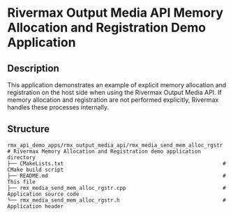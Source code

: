 # Rivermax Output Media API Memory Allocation and Registration Demo Application

## Description

This application demonstrates an example of explicit memory allocation and registration on the host side when using the Rivermax Output Media API. If memory allocation and registration are not performed explicitly, Rivermax handles these processes internally.

## Structure

```
rmx_api_demo_apps/rmx_output_media_api/rmx_media_send_mem_alloc_rgstr  # Rivermax Memory Allocation and Registration demo application directory
├── CMakeLists.txt                                                   # CMake build script
├── README.md                                                        # This file
├── rmx_media_send_mem_alloc_rgstr.cpp                               # Application source code
└── rmx_media_send_mem_alloc_rgstr.h                                 # Application header

```
